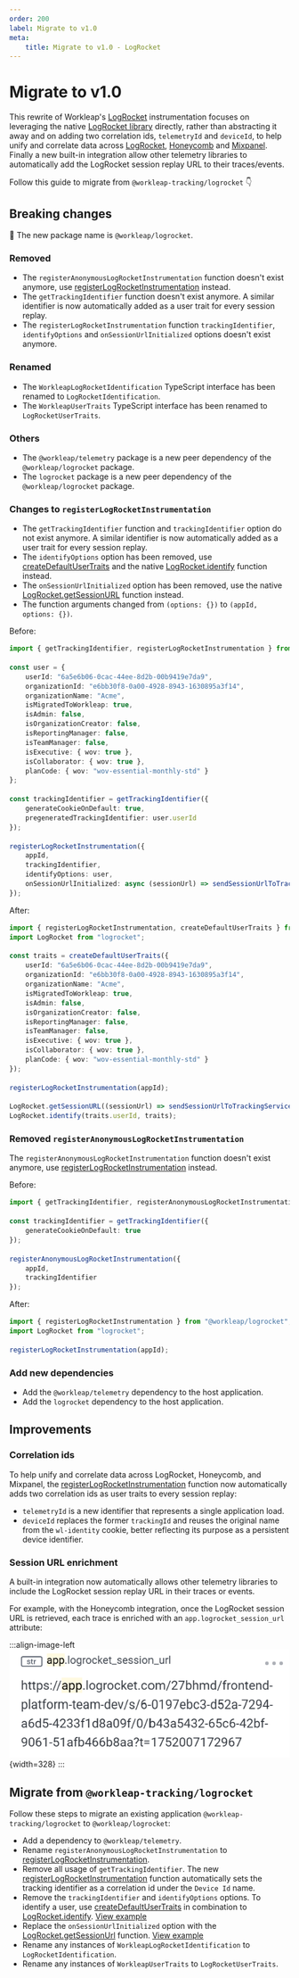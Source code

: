 ```yaml
---
order: 200
label: Migrate to v1.0
meta:
    title: Migrate to v1.0 - LogRocket
---
```


# Migrate to v1.0

This rewrite of Workleap's [LogRocket](https://logrocket.com/) instrumentation focuses on leveraging the native [LogRocket library](https://www.npmjs.com/package/logrocket) directly, rather than abstracting it away and on adding two correlation ids, `telemetryId` and `deviceId`, to help unify and correlate data across [LogRocket](https://logrocket.com/), [Honeycomb](https://www.honeycomb.io/) and [Mixpanel](https://mixpanel.com/). Finally a new built-in integration allow other telemetry libraries to automatically add the LogRocket session replay URL to their traces/events.

Follow this guide to migrate from `@workleap-tracking/logrocket` :point_down:

## Breaking changes

:rotating_light: The new package name is `@workleap/logrocket`.

### Removed

- The `registerAnonymousLogRocketInstrumentation` function doesn't exist anymore, use [registerLogRocketInstrumentation](../reference/registerLogRocketInstrumentation.md) instead.
- The `getTrackingIdentifier` function doesn't exist anymore. A similar identifier is now automatically added as a user trait for every session replay.
- The `registerLogRocketInstrumentation` function `trackingIdentifier`, `identifyOptions` and `onSessionUrlInitialized` options doesn't exist anymore.

### Renamed

- The `WorkleapLogRocketIdentification` TypeScript interface has been renamed to `LogRocketIdentification`.
- The `WorkleapUserTraits` TypeScript interface has been renamed to `LogRocketUserTraits`.

### Others

- The `@workleap/telemetry` package is a new peer dependency of the `@workleap/logrocket` package.
- The `logrocket` package is a new peer dependency of the `@workleap/logrocket` package.

### Changes to `registerLogRocketInstrumentation`

- The `getTrackingIdentifier` function and `trackingIdentifier` option do not exist anymore. A similar identifier is now automatically added as a user trait for every session replay.
- The `identifyOptions` option has been removed, use [createDefaultUserTraits](../reference/createDefaultUserTraits.md) and the native [LogRocket.identify](https://docs.logrocket.com/reference/identify) function instead.
- The `onSessionUrlInitialized` option has been removed, use the native [LogRocket.getSessionURL](https://docs.logrocket.com/reference/get-session-url) function instead.
- The function arguments changed from `(options: {})` to `(appId, options: {})`.

Before:

```ts
import { getTrackingIdentifier, registerLogRocketInstrumentation } from "@workleap-tracking/logrocket";

const user = {
    userId: "6a5e6b06-0cac-44ee-8d2b-00b9419e7da9",
    organizationId: "e6bb30f8-0a00-4928-8943-1630895a3f14",
    organizationName: "Acme",
    isMigratedToWorkleap: true,
    isAdmin: false,
    isOrganizationCreator: false,
    isReportingManager: false,
    isTeamManager: false,
    isExecutive: { wov: true },
    isCollaborator: { wov: true },
    planCode: { wov: "wov-essential-monthly-std" }
};

const trackingIdentifier = getTrackingIdentifier({ 
    generateCookieOnDefault: true,
    pregeneratedTrackingIdentifier: user.userId
});

registerLogRocketInstrumentation({
    appId,
    trackingIdentifier,
    identifyOptions: user,
    onSessionUrlInitialized: async (sessionUrl) => sendSessionUrlToTrackingService(...)
});
```

After:

```ts
import { registerLogRocketInstrumentation, createDefaultUserTraits } from "@workleap/logrocket";
import LogRocket from "logrocket";

const traits = createDefaultUserTraits({
    userId: "6a5e6b06-0cac-44ee-8d2b-00b9419e7da9",
    organizationId: "e6bb30f8-0a00-4928-8943-1630895a3f14",
    organizationName: "Acme",
    isMigratedToWorkleap: true,
    isAdmin: false,
    isOrganizationCreator: false,
    isReportingManager: false,
    isTeamManager: false,
    isExecutive: { wov: true },
    isCollaborator: { wov: true },
    planCode: { wov: "wov-essential-monthly-std" }
});

registerLogRocketInstrumentation(appId);

LogRocket.getSessionURL((sessionUrl) => sendSessionUrlToTrackingService(sessionUrl));
LogRocket.identify(traits.userId, traits);
```

### Removed `registerAnonymousLogRocketInstrumentation`

The `registerAnonymousLogRocketInstrumentation` function doesn't exist anymore, use [registerLogRocketInstrumentation](../reference/registerLogRocketInstrumentation.md) instead.

Before:

```ts
import { getTrackingIdentifier, registerAnonymousLogRocketInstrumentation } from "@workleap-tracking/logrocket";

const trackingIdentifier = getTrackingIdentifier({ 
    generateCookieOnDefault: true
});

registerAnonymousLogRocketInstrumentation({
    appId,
    trackingIdentifier
});
```

After:

```ts
import { registerLogRocketInstrumentation } from "@workleap/logrocket";
import LogRocket from "logrocket";

registerLogRocketInstrumentation(appId);
```

### Add new dependencies

- Add the `@workleap/telemetry` dependency to the host application.
- Add the `logrocket` dependency to the host application.

## Improvements

### Correlation ids

To help unify and correlate data across LogRocket, Honeycomb, and Mixpanel, the [registerLogRocketInstrumentation](../reference/registerLogRocketInstrumentation.md) function now automatically adds two correlation ids as user traits to every session replay:

- `telemetryId` is a new identifier that represents a single application load.
- `deviceId` replaces the former `trackingId` and reuses the original name from the `wl-identity` cookie, better reflecting its purpose as a persistent device identifier.

### Session URL enrichment

A built-in integration now automatically allows other telemetry libraries to include the LogRocket session replay URL in their traces or events.

For example, with the Honeycomb integration, once the LogRocket session URL is retrieved, each trace is enriched with an `app.logrocket_session_url` attribute:

:::align-image-left
![Honeycomb enrichment example](../../static/logrocket/honeycomb-logrocket-session-url.png){width=328}
:::

## Migrate from `@workleap-tracking/logrocket`

Follow these steps to migrate an existing application `@workleap-tracking/logrocket` to `@workleap/logrocket`:

- Add a dependency to `@workleap/telemetry`.
- Rename `registerAnonymousLogRocketInstrumentation` to [registerLogRocketInstrumentation](../reference/registerLogRocketInstrumentation.md).
- Remove all usage of `getTrackingIdentifier`. The new [registerLogRocketInstrumentation](../reference/registerLogRocketInstrumentation.md) function automatically sets the tracking identifier as a correlation id under the `Device Id` name.
- Remove the `trackingIdentifier` and `identifyOptions` options. To identify a user, use [createDefaultUserTraits](../reference/createDefaultUserTraits.md) in combination to [LogRocket.identify](https://docs.logrocket.com/reference/identify). [View example](../getting-started.md#identify-a-user)
- Replace the `onSessionUrlInitialized` option with the [LogRocket.getSessionUrl](https://docs.logrocket.com/reference/get-session-url) function. [View example](../getting-started.md#get-the-session-url)
- Rename any instances of `WorkleapLogRocketIdentification` to `LogRocketIdentification`.
- Rename any instances of `WorkleapUserTraits` to `LogRocketUserTraits`.



